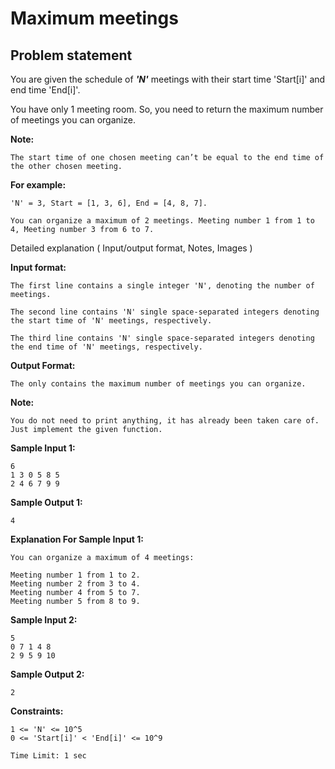 Maximum meetings
================

Problem statement
-----------------

You are given the schedule of **_'N'_** meetings with their start time 'Start\[i\]' and end time 'End\[i\]'.

  

You have only 1 meeting room. So, you need to return the maximum number of meetings you can organize.

  

**Note:**

    The start time of one chosen meeting can’t be equal to the end time of the other chosen meeting.
    

  

**For example:**

    'N' = 3, Start = [1, 3, 6], End = [4, 8, 7].
    
    You can organize a maximum of 2 meetings. Meeting number 1 from 1 to 4, Meeting number 3 from 6 to 7.
    

Detailed explanation ( Input/output format, Notes, Images )

**Input format:**

    The first line contains a single integer 'N', denoting the number of meetings. 
    
    The second line contains 'N' single space-separated integers denoting the start time of 'N' meetings, respectively.
    
    The third line contains 'N' single space-separated integers denoting the end time of 'N' meetings, respectively.
    

**Output Format:**

    The only contains the maximum number of meetings you can organize.
    

**Note:**

    You do not need to print anything, it has already been taken care of. Just implement the given function.
    

**Sample Input 1:**

    6
    1 3 0 5 8 5
    2 4 6 7 9 9
    

**Sample Output 1:**

    4
    

**Explanation For Sample Input 1:**

    You can organize a maximum of 4 meetings: 
    
    Meeting number 1 from 1 to 2.
    Meeting number 2 from 3 to 4.
    Meeting number 4 from 5 to 7.
    Meeting number 5 from 8 to 9.
    

**Sample Input 2:**

    5
    0 7 1 4 8
    2 9 5 9 10
    

**Sample Output 2:**

    2 
    

**Constraints:**

    1 <= 'N' <= 10^5
    0 <= 'Start[i]' < 'End[i]' <= 10^9
    
    Time Limit: 1 sec
